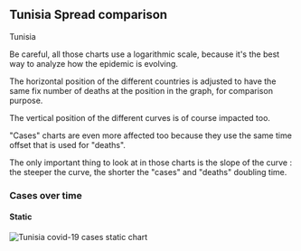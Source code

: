 ## Tunisia Spread comparison 

Tunisia



Be careful, all those charts use a logarithmic scale, because it's the best way to analyze how the epidemic is evolving.
 
The horizontal position of the different countries is adjusted to have the same fix number of deaths at the position in the graph, for comparison purpose.

The vertical position of the different curves is of course impacted too.

"Cases" charts are even more affected too because they use the same time offset that is used for "deaths".

The only important thing to look at in those charts is the slope of the curve : the steeper the curve, the shorter the "cases" and "deaths" doubling time.



 
### Cases over time
 
#### Static
![Tunisia covid-19 cases static chart](https://raw.githubusercontent.com/madlag/coronavirus_study/master/notebooks/graphs/2020-03-20/countries/Tunisia/2020-03-20_Tunisia_deaths.png "Tunisia covid-19 cases static chart")   

